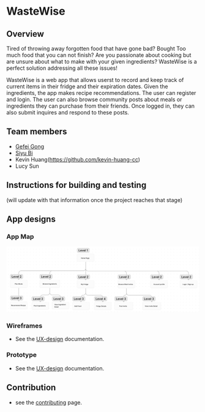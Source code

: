 # WasteWise

## Overview
Tired of throwing away forgotten food that have gone bad? Bought Too much food that you can not finish? Are you passionate about cooking but are unsure about what to make with your given ingredients? WasteWise is a perfect solution addressing all these issues! 

WasteWise is a web app that allows userst to record and keep track of current items in their fridge and their expiration dates. Given the ingredients, the app makes recipe recommendations. The user can register and login. The user can also browse community posts about meals or ingredients they can purchase from their friends. Once logged in, they can also submit inquires and respond to these posts. 


## Team members

* [Gefei Gong](https://github.com/Gong2047)
* [Siyu Bi](https://github.com/SiyuBi)
* Kevin Huang(https://github.com/kevin-huang-cc)
* Lucy Sun

## Instructions for building and testing 
(will update with that information once the project reaches that stage)


## App designs
### App Map 

![sitemap](ux-design/wireframes/Site%20Map.png)

### Wireframes

* See the [UX-design](./UX-DESIGN.md) documentation.

### Prototype

* See the [UX-design](./UX-DESIGN.md) documentation.


## Contribution

* see the [contributing](./CONTRIBUTING.md) page.
